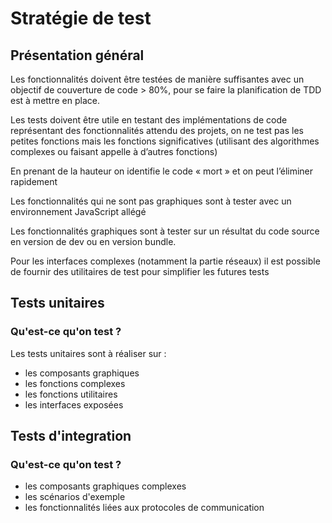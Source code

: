 # Stratégie de test

## Présentation général

Les fonctionnalités doivent être testées de manière suffisantes avec un objectif de couverture de code > 80%, pour se faire la planification de TDD est à mettre en place.

Les tests doivent être utile en testant des implémentations de code représentant des fonctionnalités attendu des projets, on ne test pas les petites fonctions mais les fonctions significatives (utilisant des algorithmes complexes ou faisant appelle à d’autres fonctions)

En prenant de la hauteur on identifie le code « mort » et on peut l’éliminer rapidement

Les fonctionnalités qui ne sont pas graphiques sont à tester avec un environnement JavaScript allégé

Les fonctionnalités graphiques sont à tester sur un résultat du code source en version de dev ou en version bundle.

Pour les interfaces complexes (notamment la partie réseaux) il est possible de fournir des utilitaires de test pour simplifier les futures tests

## Tests unitaires

### Qu'est-ce qu'on test ?

Les tests unitaires sont à réaliser sur :

- les composants graphiques
- les fonctions complexes
- les fonctions utilitaires
- les interfaces exposées

## Tests d'integration

### Qu'est-ce qu'on test ?

- les composants graphiques complexes
- les scénarios d'exemple
- les fonctionnalités liées aux protocoles de communication
